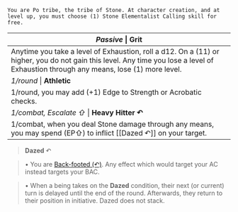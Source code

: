 	You are Po tribe, the tribe of Stone. At character creation, and at level up, you must choose (1) Stone Elementalist Calling skill for free.

| *Passive* \| **Grit**                                                                                                                                                                |
| ------------------------------------------------------------------------------------------------------------------------------------------------------------------------------------ |
| Anytime you take a level of Exhaustion, roll a d12. On a (11) or higher, you do not gain this level. Any time you lose a level of Exhaustion through any means, lose (1) more level. |
| *1/round* \| **Athletic**                                                                                                                                                            |
| 1/round, you may add (+1) Edge to Strength or Acrobatic checks.                                                                                                                      |
| *1/combat, Escalate ⇧* \| **Heavy Hitter ↶**                                                                                                                                         |
| 1/combat, when you deal Stone damage through any means, you may spend (EP⇧) to inflict [[Dazed ↶]] on your target.                                                                   |

>**Dazed** ↶

> • You are [Back-footed (↶)](app://obsidian.md/Back-footed%20\(%E2%86%B6\)). Any effect which would target your AC instead targets your BAC.

> • When a being takes on the **Dazed** condition, their next (or current) turn is delayed until the end of the round. Afterwards, they return to their position in initiative. Dazed does not stack.

